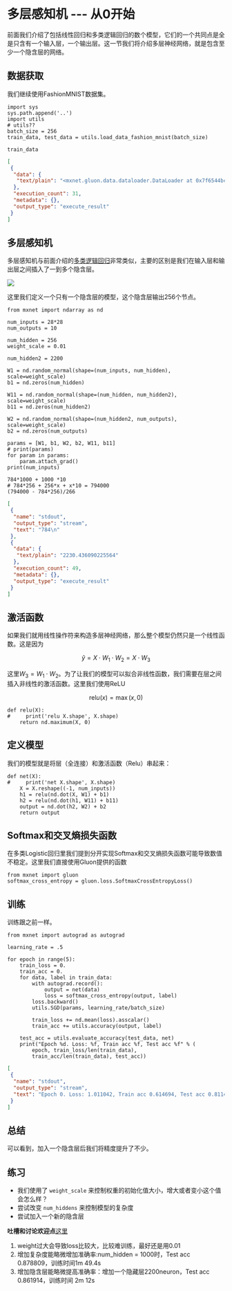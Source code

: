 # 多层感知机 --- 从0开始

前面我们介绍了包括线性回归和多类逻辑回归的数个模型，它们的一个共同点是全是只含有一个输入层，一个输出层。这一节我们将介绍多层神经网络，就是包含至少一个隐含层的网络。

## 数据获取

我们继续使用FashionMNIST数据集。

```{.python .input  n=30}
import sys
sys.path.append('..')
import utils
# utils??
batch_size = 256
train_data, test_data = utils.load_data_fashion_mnist(batch_size)
```

```{.python .input  n=31}
train_data
```

```{.json .output n=31}
[
 {
  "data": {
   "text/plain": "<mxnet.gluon.data.dataloader.DataLoader at 0x7f6544bc6080>"
  },
  "execution_count": 31,
  "metadata": {},
  "output_type": "execute_result"
 }
]
```

## 多层感知机

多层感知机与前面介绍的[多类逻辑回归](../chapter01_crashcourse/softmax-regression-scratch.md)非常类似，主要的区别是我们在输入层和输出层之间插入了一到多个隐含层。

![](../img/multilayer-perceptron.png)

这里我们定义一个只有一个隐含层的模型，这个隐含层输出256个节点。

```{.python .input  n=49}
from mxnet import ndarray as nd

num_inputs = 28*28
num_outputs = 10

num_hidden = 256
weight_scale = 0.01

num_hidden2 = 2200

W1 = nd.random_normal(shape=(num_inputs, num_hidden), scale=weight_scale)
b1 = nd.zeros(num_hidden)

W11 = nd.random_normal(shape=(num_hidden, num_hidden2), scale=weight_scale)
b11 = nd.zeros(num_hidden2)

W2 = nd.random_normal(shape=(num_hidden2, num_outputs), scale=weight_scale)
b2 = nd.zeros(num_outputs)

params = [W1, b1, W2, b2, W11, b11]
# print(params)
for param in params:
    param.attach_grad()
print(num_inputs)

784*1000 + 1000 *10
# 784*256 + 256*x + x*10 = 794000
(794000 - 784*256)/266
```

```{.json .output n=49}
[
 {
  "name": "stdout",
  "output_type": "stream",
  "text": "784\n"
 },
 {
  "data": {
   "text/plain": "2230.436090225564"
  },
  "execution_count": 49,
  "metadata": {},
  "output_type": "execute_result"
 }
]
```

## 激活函数

如果我们就用线性操作符来构造多层神经网络，那么整个模型仍然只是一个线性函数。这是因为

$$\hat{y} = X \cdot W_1 \cdot W_2 = X \cdot W_3 $$

这里$W_3 = W_1 \cdot W_2$。为了让我们的模型可以拟合非线性函数，我们需要在层之间插入非线性的激活函数。这里我们使用ReLU

$$\textrm{rel}u(x)=\max(x, 0)$$

```{.python .input  n=33}
def relu(X):
#     print('relu X.shape', X.shape)
    return nd.maximum(X, 0)
```

## 定义模型

我们的模型就是将层（全连接）和激活函数（Relu）串起来：

```{.python .input  n=53}
def net(X):
#     print('net X.shape', X.shape)
    X = X.reshape((-1, num_inputs))
    h1 = relu(nd.dot(X, W1) + b1)
    h2 = relu(nd.dot(h1, W11) + b11)
    output = nd.dot(h2, W2) + b2
    return output
```

## Softmax和交叉熵损失函数

在多类Logistic回归里我们提到分开实现Softmax和交叉熵损失函数可能导致数值不稳定。这里我们直接使用Gluon提供的函数

```{.python .input  n=51}
from mxnet import gluon
softmax_cross_entropy = gluon.loss.SoftmaxCrossEntropyLoss()
```

## 训练

训练跟之前一样。

```{.python .input  n=54}
from mxnet import autograd as autograd

learning_rate = .5

for epoch in range(5):
    train_loss = 0.
    train_acc = 0.
    for data, label in train_data:
        with autograd.record():
            output = net(data)
            loss = softmax_cross_entropy(output, label)
        loss.backward()
        utils.SGD(params, learning_rate/batch_size)

        train_loss += nd.mean(loss).asscalar()
        train_acc += utils.accuracy(output, label)

    test_acc = utils.evaluate_accuracy(test_data, net)
    print("Epoch %d. Loss: %f, Train acc %f, Test acc %f" % (
        epoch, train_loss/len(train_data), 
        train_acc/len(train_data), test_acc))
```

```{.json .output n=54}
[
 {
  "name": "stdout",
  "output_type": "stream",
  "text": "Epoch 0. Loss: 1.011042, Train acc 0.614694, Test acc 0.811426\nEpoch 1. Loss: 0.528075, Train acc 0.801579, Test acc 0.817285\nEpoch 2. Loss: 0.445486, Train acc 0.836420, Test acc 0.854980\nEpoch 3. Loss: 0.452725, Train acc 0.836597, Test acc 0.853906\nEpoch 4. Loss: 0.400831, Train acc 0.849596, Test acc 0.861914\n"
 }
]
```

## 总结

可以看到，加入一个隐含层后我们将精度提升了不少。

## 练习

- 我们使用了 `weight_scale` 来控制权重的初始化值大小，增大或者变小这个值会怎么样？
- 尝试改变 `num_hiddens` 来控制模型的复杂度
- 尝试加入一个新的隐含层

**吐槽和讨论欢迎点**[这里](https://discuss.gluon.ai/t/topic/739)

1. weight过大会导致loss比较大，比较难训练，最好还是用0.01
2. 增加复杂度能略微增加准确率:num_hidden = 1000时，Test acc 0.878809，训练时间1m 49.4s
3. 增加隐含层能略微提高准确率：增加一个隐藏层2200neuron，Test acc 0.861914，训练时间 2m 12s
